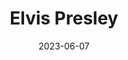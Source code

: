 ---
title: "Elvis Presley"
cc-type: person
born-on: 1935-01-08
date: 2023-06-07
died-on: 1977-08-16
hashtag: elvis-presley
tags:
  - King of Rock and Roll
  - American
  - singer
  - musician
  - actor
  - human being
  - dead at the moment
---